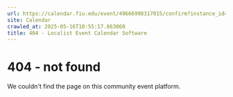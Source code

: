 ```yaml
---
url: https://calendar.fiu.edu/event/49666998317015/confirm?instance_id=49666998318040&return=https%3A%2F%2Fcalendar.fiu.edu%2Fcalendar%3Fevent_types%255B%255D%3D121722
site: Calendar
crawled_at: 2025-05-16T10:55:17.863060
title: 404 - Localist Event Calendar Software
---
```


# 404 - not found
We couldn't find the page on this community event platform.
